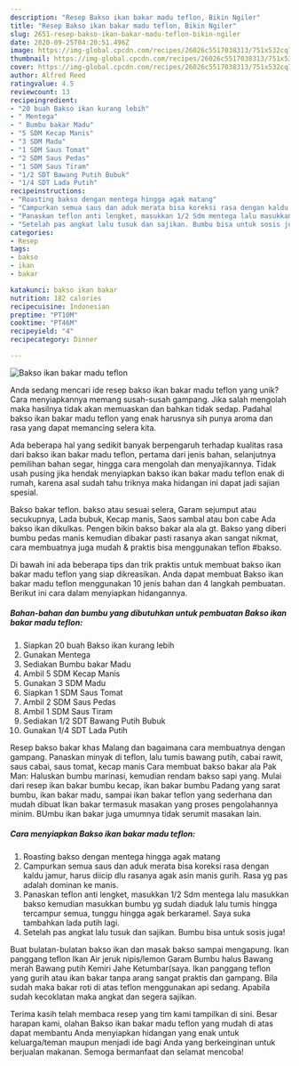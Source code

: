 ```yaml
---
description: "Resep Bakso ikan bakar madu teflon, Bikin Ngiler"
title: "Resep Bakso ikan bakar madu teflon, Bikin Ngiler"
slug: 2651-resep-bakso-ikan-bakar-madu-teflon-bikin-ngiler
date: 2020-09-25T04:20:51.496Z
image: https://img-global.cpcdn.com/recipes/26026c5517038313/751x532cq70/bakso-ikan-bakar-madu-teflon-foto-resep-utama.jpg
thumbnail: https://img-global.cpcdn.com/recipes/26026c5517038313/751x532cq70/bakso-ikan-bakar-madu-teflon-foto-resep-utama.jpg
cover: https://img-global.cpcdn.com/recipes/26026c5517038313/751x532cq70/bakso-ikan-bakar-madu-teflon-foto-resep-utama.jpg
author: Alfred Reed
ratingvalue: 4.5
reviewcount: 13
recipeingredient:
- "20 buah Bakso ikan kurang lebih"
- " Mentega"
- " Bumbu bakar Madu"
- "5 SDM Kecap Manis"
- "3 SDM Madu"
- "1 SDM Saus Tomat"
- "2 SDM Saus Pedas"
- "1 SDM Saus Tiram"
- "1/2 SDT Bawang Putih Bubuk"
- "1/4 SDT Lada Putih"
recipeinstructions:
- "Roasting bakso dengan mentega hingga agak matang"
- "Campurkan semua saus dan aduk merata bisa koreksi rasa dengan kaldu jamur, harus diicip dlu rasanya agak asin manis gurih. Rasa yg pas adalah dominan ke manis."
- "Panaskan teflon anti lengket, masukkan 1/2 Sdm mentega lalu masukkan bakso kemudian masukkan bumbu yg sudah diaduk lalu tumis hingga tercampur semua, tunggu hingga agak berkaramel. Saya suka tambahkan lada putih lagi."
- "Setelah pas angkat lalu tusuk dan sajikan. Bumbu bisa untuk sosis juga!"
categories:
- Resep
tags:
- bakso
- ikan
- bakar

katakunci: bakso ikan bakar 
nutrition: 182 calories
recipecuisine: Indonesian
preptime: "PT10M"
cooktime: "PT46M"
recipeyield: "4"
recipecategory: Dinner

---
```



![Bakso ikan bakar madu teflon](https://img-global.cpcdn.com/recipes/26026c5517038313/751x532cq70/bakso-ikan-bakar-madu-teflon-foto-resep-utama.jpg)

Anda sedang mencari ide resep bakso ikan bakar madu teflon yang unik? Cara menyiapkannya memang susah-susah gampang. Jika salah mengolah maka hasilnya tidak akan memuaskan dan bahkan tidak sedap. Padahal bakso ikan bakar madu teflon yang enak harusnya sih punya aroma dan rasa yang dapat memancing selera kita.

Ada beberapa hal yang sedikit banyak berpengaruh terhadap kualitas rasa dari bakso ikan bakar madu teflon, pertama dari jenis bahan, selanjutnya pemilihan bahan segar, hingga cara mengolah dan menyajikannya. Tidak usah pusing jika hendak menyiapkan bakso ikan bakar madu teflon enak di rumah, karena asal sudah tahu triknya maka hidangan ini dapat jadi sajian spesial.

Bakso bakar teflon. bakso atau sesuai selera, Garam sejumput atau secukupnya, Lada bubuk, Kecap manis, Saos sambal atau bon cabe Ada bakso ikan dikulkas. Pengen bikin bakso bakar ala ala gt. Bakso yang diberi bumbu pedas manis kemudian dibakar pasti rasanya akan sangat nikmat, cara membuatnya juga mudah &amp; praktis bisa menggunakan teflon #bakso.


Di bawah ini ada beberapa tips dan trik praktis untuk membuat bakso ikan bakar madu teflon yang siap dikreasikan. Anda dapat membuat Bakso ikan bakar madu teflon menggunakan 10 jenis bahan dan 4 langkah pembuatan. Berikut ini cara dalam menyiapkan hidangannya.

<!--inarticleads1-->

##### Bahan-bahan dan bumbu yang dibutuhkan untuk pembuatan Bakso ikan bakar madu teflon:

1. Siapkan 20 buah Bakso ikan kurang lebih
1. Gunakan  Mentega
1. Sediakan  Bumbu bakar Madu
1. Ambil 5 SDM Kecap Manis
1. Gunakan 3 SDM Madu
1. Siapkan 1 SDM Saus Tomat
1. Ambil 2 SDM Saus Pedas
1. Ambil 1 SDM Saus Tiram
1. Sediakan 1/2 SDT Bawang Putih Bubuk
1. Gunakan 1/4 SDT Lada Putih


Resep bakso bakar khas Malang dan bagaimana cara membuatnya dengan gampang. Panaskan minyak di teflon, lalu tumis bawang putih, cabai rawit, saus cabai, saus tomat, kecap manis Cara membuat bakso bakar ala Pak Man: Haluskan bumbu marinasi, kemudian rendam bakso sapi yang. Mulai dari resep ikan bakar bumbu kecap, ikan bakar bumbu Padang yang sarat bumbu, ikan bakar madu, sampai ikan bakar teflon yang sederhana dan mudah dibuat Ikan bakar termasuk masakan yang proses pengolahannya minim. BUmbu ikan bakar juga umumnya tidak serumit masakan lain. 

<!--inarticleads2-->

##### Cara menyiapkan Bakso ikan bakar madu teflon:

1. Roasting bakso dengan mentega hingga agak matang
1. Campurkan semua saus dan aduk merata bisa koreksi rasa dengan kaldu jamur, harus diicip dlu rasanya agak asin manis gurih. Rasa yg pas adalah dominan ke manis.
1. Panaskan teflon anti lengket, masukkan 1/2 Sdm mentega lalu masukkan bakso kemudian masukkan bumbu yg sudah diaduk lalu tumis hingga tercampur semua, tunggu hingga agak berkaramel. Saya suka tambahkan lada putih lagi.
1. Setelah pas angkat lalu tusuk dan sajikan. Bumbu bisa untuk sosis juga!


Buat bulatan-bulatan bakso ikan dan masak bakso sampai mengapung. Ikan panggang teflon Ikan Air jeruk nipis/lemon Garam Bumbu halus Bawang merah Bawang putih Kemiri Jahe Ketumbar(saya. Ikan panggang teflon yang gurih atau ikan bakar tanpa arang sangat praktis dan gampang. Bila sudah maka bakar roti di atas teflon menggunakan api sedang. Apabila sudah kecoklatan maka angkat dan segera sajikan. 

Terima kasih telah membaca resep yang tim kami tampilkan di sini. Besar harapan kami, olahan Bakso ikan bakar madu teflon yang mudah di atas dapat membantu Anda menyiapkan hidangan yang enak untuk keluarga/teman maupun menjadi ide bagi Anda yang berkeinginan untuk berjualan makanan. Semoga bermanfaat dan selamat mencoba!
